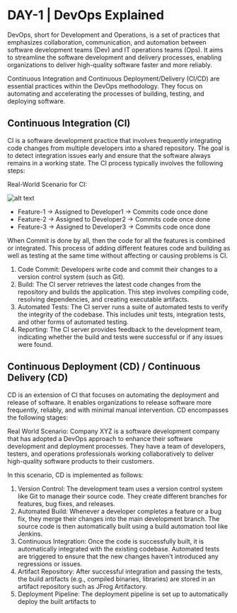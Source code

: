 # DAY-1 | DevOps Explained

DevOps, short for Development and Operations, is a set of practices that emphasizes collaboration, communication, and automation between software development teams (Dev) and IT operations teams (Ops). It aims to streamline the software development and delivery processes, enabling organizations to deliver high-quality software faster and more reliably.

Continuous Integration and Continuous Deployment/Delivery (CI/CD) are essential practices within the DevOps methodology. They focus on automating and accelerating the processes of building, testing, and deploying software.

## Continuous Integration (CI)

CI is a software development practice that involves frequently integrating code changes from multiple developers into a shared repository. The goal is to detect integration issues early and ensure that the software always remains in a working state. The CI process typically involves the following steps:

Real-World Scenario for CI:

![alt text](https://github.com/jaiswaladi246/30-Days-Of-DevOps/blob/main/Images/1.png?raw=true)
- Feature-1 → Assigned to Developer1 → Commits code once done
- Feature-2 → Assigned to Developer2 → Commits code once done
- Feature-3 → Assigned to Developer3 → Commits code once done

When Commit is done by all, then the code for all the features is combined or integrated. This process of adding different features code and building as well as testing at the same time without affecting or causing problems is CI.

1. Code Commit: Developers write code and commit their changes to a version control system (such as Git).
2. Build: The CI server retrieves the latest code changes from the repository and builds the application. This step involves compiling code, resolving dependencies, and creating executable artifacts.
3. Automated Tests: The CI server runs a suite of automated tests to verify the integrity of the codebase. This includes unit tests, integration tests, and other forms of automated testing.
4. Reporting: The CI server provides feedback to the development team, indicating whether the build and tests were successful or if any issues were found.

## Continuous Deployment (CD) / Continuous Delivery (CD)

CD is an extension of CI that focuses on automating the deployment and release of software. It enables organizations to release software more frequently, reliably, and with minimal manual intervention. CD encompasses the following stages:

Real World Scenario:
Company XYZ is a software development company that has adopted a DevOps approach to enhance their software development and deployment processes. They have a team of developers, testers, and operations professionals working collaboratively to deliver high-quality software products to their customers.

In this scenario, CD is implemented as follows:

1. Version Control: The development team uses a version control system like Git to manage their source code. They create different branches for features, bug fixes, and releases.
2. Automated Build: Whenever a developer completes a feature or a bug fix, they merge their changes into the main development branch. The source code is then automatically built using a build automation tool like Jenkins.
3. Continuous Integration: Once the code is successfully built, it is automatically integrated with the existing codebase. Automated tests are triggered to ensure that the new changes haven't introduced any regressions or issues.
4. Artifact Repository: After successful integration and passing the tests, the build artifacts (e.g., compiled binaries, libraries) are stored in an artifact repository such as JFrog Artifactory.
5. Deployment Pipeline: The deployment pipeline is set up to automatically deploy the built artifacts to
